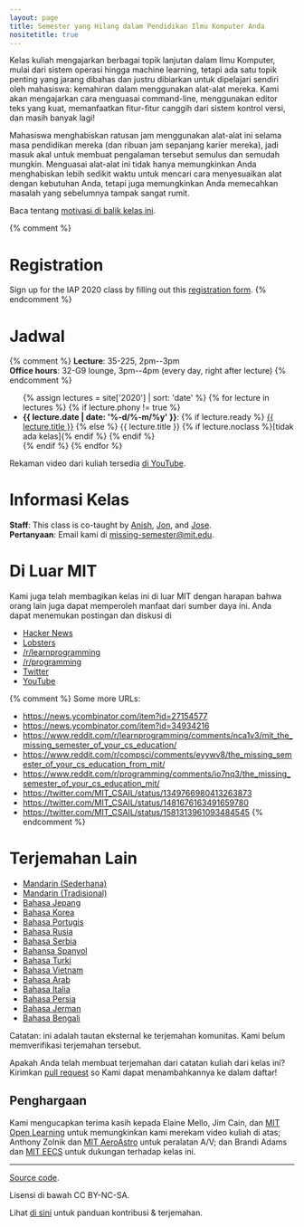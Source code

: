 ```yaml
---
layout: page
title: Semester yang Hilang dalam Pendidikan Ilmu Komputer Anda
nositetitle: true
---
```

Kelas kuliah mengajarkan berbagai topik lanjutan dalam Ilmu Komputer, mulai 
dari sistem operasi hingga machine learning, tetapi ada satu topik penting 
yang jarang dibahas dan justru dibiarkan untuk dipelajari sendiri oleh mahasiswa: 
kemahiran dalam menggunakan alat-alat mereka. Kami akan mengajarkan cara menguasai command-line, 
menggunakan editor teks yang kuat, memanfaatkan fitur-fitur canggih dari sistem kontrol versi, 
dan masih banyak lagi!

Mahasiswa menghabiskan ratusan jam menggunakan alat-alat ini selama masa pendidikan 
mereka (dan ribuan jam sepanjang karier mereka), jadi masuk akal untuk membuat pengalaman 
tersebut semulus dan semudah mungkin. Menguasai alat-alat ini tidak hanya memungkinkan Anda
menghabiskan lebih sedikit waktu untuk mencari cara menyesuaikan alat dengan kebutuhan Anda, 
tetapi juga memungkinkan Anda memecahkan masalah yang sebelumnya tampak sangat rumit.

Baca tentang [motivasi di balik kelas ini](/about/).

{% comment %}
# Registration

Sign up for the IAP 2020 class by filling out this [registration form](https://forms.gle/TD1KnwCSV52qexVt9).
{% endcomment %}

# Jadwal

{% comment %}
**Lecture**: 35-225, 2pm--3pm<br>
**Office hours**: 32-G9 lounge, 3pm--4pm (every day, right after lecture)
{% endcomment %}

<ul>
{% assign lectures = site['2020'] | sort: 'date' %}
{% for lecture in lectures %}
    {% if lecture.phony != true %}
        <li>
        <strong>{{ lecture.date | date: '%-d/%-m/%y' }}</strong>:
        {% if lecture.ready %}
            <a href="{{ lecture.url }}">{{ lecture.title }}</a>
        {% else %}
            {{ lecture.title }} {% if lecture.noclass %}[tidak ada kelas]{% endif %}
        {% endif %}
        </li>
    {% endif %}
{% endfor %}
</ul>

Rekaman video dari kuliah tersedia [di YouTube](https://www.youtube.com/playlist?list=PLyzOVJj3bHQuloKGG59rS43e29ro7I57J).

# Informasi Kelas

**Staff**: This class is co-taught by [Anish](https://www.anishathalye.com/), [Jon](https://thesquareplanet.com/), and [Jose](http://josejg.com/).<br>
**Pertanyaan**: Email kami di [missing-semester@mit.edu](mailto:missing-semester@mit.edu).

# Di Luar MIT

Kami juga telah membagikan kelas ini di luar MIT dengan harapan bahwa orang lain juga 
dapat memperoleh manfaat dari sumber daya ini. Anda dapat menemukan postingan dan diskusi di

 - [Hacker News](https://news.ycombinator.com/item?id=22226380)
 - [Lobsters](https://lobste.rs/s/ti1k98/missing_semester_your_cs_education_mit)
 - [/r/learnprogramming](https://www.reddit.com/r/learnprogramming/comments/eyagda/the_missing_semester_of_your_cs_education_mit/)
 - [/r/programming](https://www.reddit.com/r/programming/comments/eyagcd/the_missing_semester_of_your_cs_education_mit/)
 - [Twitter](https://twitter.com/jonhoo/status/1224383452591509507)
 - [YouTube](https://www.youtube.com/playlist?list=PLyzOVJj3bHQuloKGG59rS43e29ro7I57J)

{% comment %}
Some more URLs:

- https://news.ycombinator.com/item?id=27154577
- https://news.ycombinator.com/item?id=34934216
- https://www.reddit.com/r/learnprogramming/comments/nca1v3/mit_the_missing_semester_of_your_cs_education/
- https://www.reddit.com/r/compsci/comments/eyywv8/the_missing_semester_of_your_cs_education_from_mit/
- https://www.reddit.com/r/programming/comments/io7nq3/the_missing_semester_of_your_cs_education_mit/
- https://twitter.com/MIT_CSAIL/status/1349766980413263873
- https://twitter.com/MIT_CSAIL/status/1481676163491659780
- https://twitter.com/MIT_CSAIL/status/1581313961093484545
{% endcomment %}

# Terjemahan Lain

- [Mandarin (Sederhana)](https://missing-semester-cn.github.io/)
- [Mandarin (Tradisional)](https://missing-semester-zh-hant.github.io/)
- [Bahasa Jepang](https://missing-semester-jp.github.io/)
- [Bahasa Korea](https://missing-semester-kr.github.io/)
- [Bahasa Portugis](https://missing-semester-pt.github.io/)
- [Bahasa Rusia](https://missing-semester-rus.github.io/)
- [Bahasa Serbia](https://netboxify.com/missing-semester/)
- [Bahansa Spanyol](https://missing-semester-esp.github.io/)
- [Bahasa Turki](https://missing-semester-tr.github.io/)
- [Bahasa Vietnam](https://missing-semester-vn.github.io/)
- [Bahasa Arab](https://missing-semester-ar.github.io/)
- [Bahasa Italia](https://missing-semester-it.github.io/)
- [Bahasa Persia](https://missing-semester-fa.github.io/)
- [Bahasa Jerman](https://missing-semester-de.github.io/)
- [Bahasa Bengali](https://missing-semester-bn.github.io/)

Catatan: ini adalah tautan eksternal ke terjemahan komunitas. 
Kami belum memverifikasi terjemahan tersebut.

Apakah Anda telah membuat terjemahan dari catatan kuliah dari kelas ini? 
Kirimkan [pull request](https://github.com/missing-semester/missing-semester/pulls) so
Kami dapat menambahkannya ke dalam daftar!

## Penghargaan

Kami mengucapkan terima kasih kepada Elaine Mello, Jim Cain, dan [MIT Open
Learning](https://openlearning.mit.edu/) untuk memungkinkan kami merekam video 
kuliah di atas; Anthony Zolnik dan [MIT
AeroAstro](https://aeroastro.mit.edu/) untuk peralatan A/V; dan Brandi Adams dan
[MIT EECS](https://www.eecs.mit.edu/) untuk dukungan terhadap kelas ini.

---

<div class="small center">
<p><a href="https://github.com/missing-semester/missing-semester">Source code</a>.</p>
<p>Lisensi di bawah CC BY-NC-SA.</p>
<p>Lihat <a href="/license/">di sini</a> untuk panduan kontribusi  &amp; terjemahan.</p>
</div>
